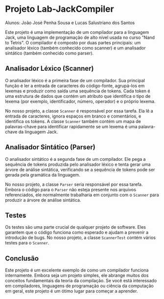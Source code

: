 # Projeto Lab-JackCompiler
Alunos: João José Penha Sousa e Lucas Salustriano dos Santos

Este projeto é uma implementação de um compilador para a linguagem Jack, uma linguagem de programação de alto nível usada no curso "Nand to Tetris". O compilador é composto por duas partes principais: um analisador léxico (também conhecido como scanner) e um analisador sintático (também conhecido como parser).

## Analisador Léxico (Scanner)

O analisador léxico é a primeira fase de um compilador. Sua principal função é ler a entrada de caracteres do código-fonte, agrupá-los em lexemas e produzir como saída uma sequência de tokens. Cada token é uma estrutura de dados que contém um atributo que identifica o tipo de lexema (por exemplo, identificador, número, operador) e o próprio lexema.

No nosso projeto, a classe `Scanner` é responsável por essa tarefa. Ela lê a entrada de caracteres, ignora espaços em branco e comentários, e identifica os tokens. A classe `Scanner` também contém um mapa de palavras-chave para identificar rapidamente se um lexema é uma palavra-chave da linguagem Jack.

## Analisador Sintático (Parser)

O analisador sintático é a segunda fase de um compilador. Ele pega a sequência de tokens produzida pelo analisador léxico e tenta gerar uma árvore de análise sintática, verificando se a sequência de tokens pode ser gerada pela gramática da linguagem.

No nosso projeto, a classe `Parser` seria responsável por essa tarefa. Embora o código para o `Parser` não esteja presente nos arquivos referenciados, ele normalmente trabalharia em conjunto com o `Scanner` para produzir a árvore de análise sintática.

## Testes

Os testes são uma parte crucial de qualquer projeto de software. Eles garantem que o código funciona como esperado e ajudam a prevenir a introdução de bugs. No nosso projeto, a classe `ScannerTest` contém vários testes para o `Scanner`.

## Conclusão

Este projeto é um excelente exemplo de como um compilador funciona internamente. Embora seja um projeto simples, ele abrange muitos dos conceitos fundamentais da teoria da compilação. Se você está interessado em compiladores, linguagens de programação ou ciência da computação em geral, este projeto é um ótimo lugar para começar a aprender.
